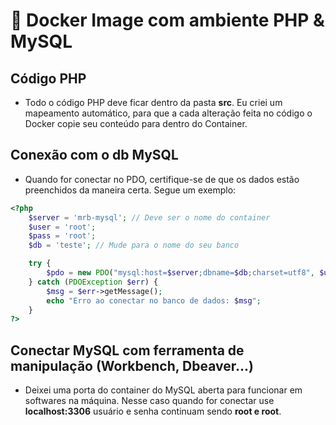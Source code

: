 # :whale: Docker Image com ambiente PHP & MySQL

## Código PHP
* Todo o código PHP deve ficar dentro da pasta **src**. Eu criei um mapeamento automático, para que a cada alteração feita no código o Docker copie seu conteúdo para dentro do Container.

## Conexão com o db MySQL
* Quando for conectar no PDO, certifique-se de que os dados estão preenchidos da maneira certa. Segue um exemplo:
```php
<?php
    $server = 'mrb-mysql'; // Deve ser o nome do container
    $user = 'root';
    $pass = 'root';
    $db = 'teste'; // Mude para o nome do seu banco

    try {
        $pdo = new PDO("mysql:host=$server;dbname=$db;charset=utf8", $user, $pass);
    } catch (PDOException $err) {
        $msg = $err->getMessage();
        echo "Erro ao conectar no banco de dados: $msg";
    }
?>
```

## Conectar MySQL com ferramenta de manipulação (Workbench, Dbeaver...)
* Deixei uma porta do container do MySQL aberta para funcionar em softwares na máquina. Nesse caso quando for conectar use **localhost:3306** usuário e senha continuam sendo **root e root**.
